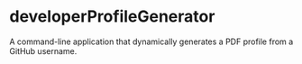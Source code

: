 # developerProfileGenerator
A command-line application that dynamically generates a PDF profile from a GitHub username. 
